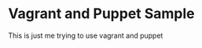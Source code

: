 Vagrant and Puppet Sample
==========================

This is just me trying to use vagrant and puppet

